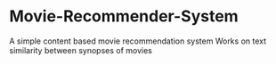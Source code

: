 # Movie-Recommender-System
A simple content based movie recommendation system
Works on text similarity between synopses of movies
